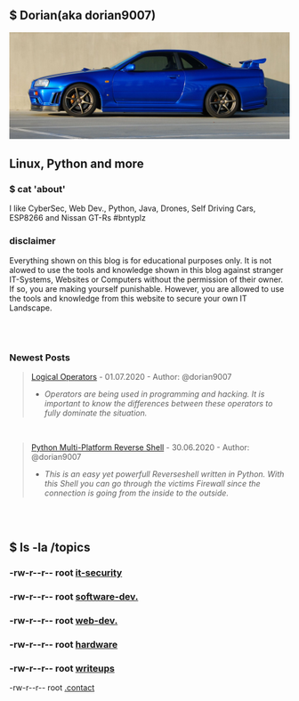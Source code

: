       
## $ Dorian(aka dorian9007)

![Image](r34.jpg)

## Linux, Python and more

### $ cat 'about'

I like CyberSec, Web Dev., Python, Java, Drones, Self Driving Cars, ESP8266 and Nissan GT-Rs #bntyplz

### disclaimer
Everything shown on this blog is for educational purposes only. It is not alowed to use the tools and knowledge shown in this blog against
stranger IT-Systems, Websites or Computers without the permission of their owner. If so, you are making yourself punishable. However, you are allowed
to use the tools and knowledge from this website to secure your own IT Landscape.

<!--cognitive-load: true-->

<br>
<br>

### Newest Posts

> [Logical Operators](logical-operators.md) - 01.07.2020 - Author: @dorian9007
>  - _Operators are being used in programming and hacking. It is important to know the differences between these operators to fully dominate the situation._

<br>

> [Python Multi-Platform Reverse Shell](py-shell.md) - 30.06.2020 - Author: @dorian9007
>  - _This is an easy yet powerfull Reverseshell written in Python. With this Shell you can go through the victims Firewall since the connection is going from the inside to the outside._

<br>
<br>

## $ ls -la /topics

### -rw-r--r-- root [it-security](it-security.md)

### -rw-r--r-- root [software-dev.](software-dev.md)

### -rw-r--r-- root [web-dev.](web-dev.md)

### -rw-r--r-- root [hardware](hardware-stuff.md)

### -rw-r--r-- root [writeups](general-stuff.md)

-rw-r--r-- root [.contact](contact.md)

<br>
